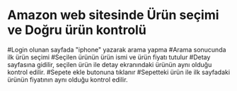 # Amazon web sitesinde Ürün seçimi ve Doğru ürün kontrolü

#Login olunan sayfada "iphone" yazarak arama yapma
#Arama sonucunda ilk ürün seçimi
#Seçilen ürünün ürün ismi ve ürün fiyatı tutulur
#Detay sayfasına gidilir, seçilen ürün ile detay ekranındaki ürünün aynı olduğu kontrol edilir.
#Sepete ekle butonuna tıklanır
#Sepetteki ürün ile ilk sayfadaki ürünün fiyatının aynı olduğu kontrol edilir.
